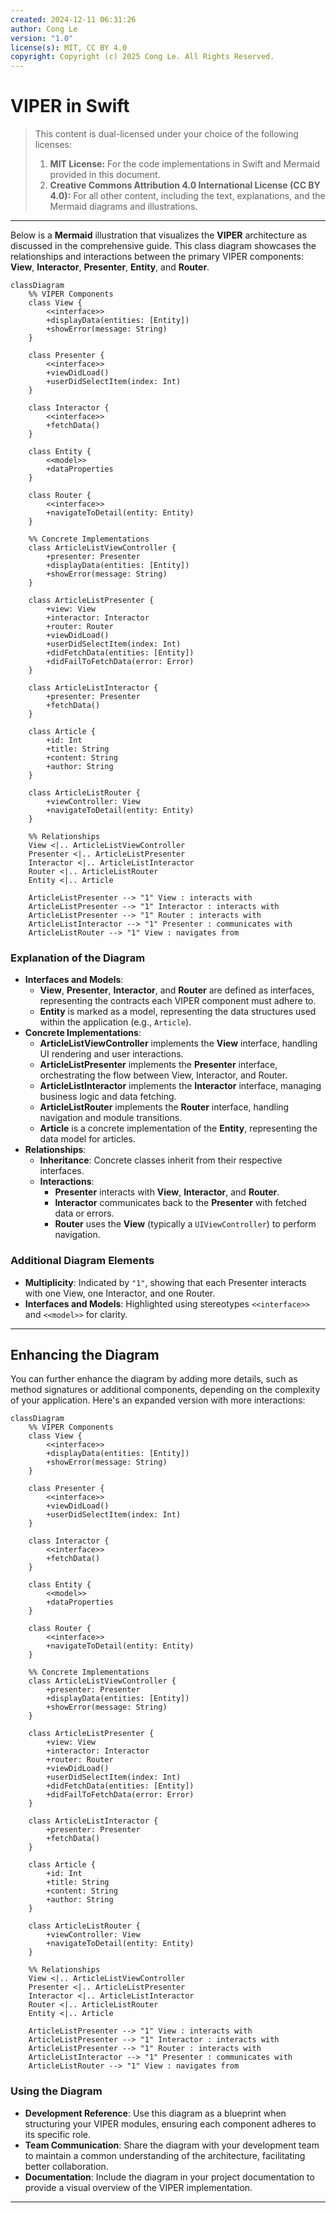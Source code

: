 ```yaml
---
created: 2024-12-11 06:31:26
author: Cong Le
version: "1.0"
license(s): MIT, CC BY 4.0
copyright: Copyright (c) 2025 Cong Le. All Rights Reserved.
---
```


# VIPER in Swift

> This content is dual-licensed under your choice of the following licenses:
> 1.  **MIT License:** For the code implementations in Swift and Mermaid provided in this document.
> 2.  **Creative Commons Attribution 4.0 International License (CC BY 4.0):** For all other content, including the text, explanations, and the Mermaid diagrams and illustrations.

---


Below is a **Mermaid** illustration that visualizes the **VIPER** architecture as discussed in the comprehensive guide. This class diagram showcases the relationships and interactions between the primary VIPER components: **View**, **Interactor**, **Presenter**, **Entity**, and **Router**.

```mermaid
classDiagram
    %% VIPER Components
    class View {
        <<interface>>
        +displayData(entities: [Entity])
        +showError(message: String)
    }

    class Presenter {
        <<interface>>
        +viewDidLoad()
        +userDidSelectItem(index: Int)
    }

    class Interactor {
        <<interface>>
        +fetchData()
    }

    class Entity {
        <<model>>
        +dataProperties
    }

    class Router {
        <<interface>>
        +navigateToDetail(entity: Entity)
    }

    %% Concrete Implementations
    class ArticleListViewController {
        +presenter: Presenter
        +displayData(entities: [Entity])
        +showError(message: String)
    }

    class ArticleListPresenter {
        +view: View
        +interactor: Interactor
        +router: Router
        +viewDidLoad()
        +userDidSelectItem(index: Int)
        +didFetchData(entities: [Entity])
        +didFailToFetchData(error: Error)
    }

    class ArticleListInteractor {
        +presenter: Presenter
        +fetchData()
    }

    class Article {
        +id: Int
        +title: String
        +content: String
        +author: String
    }

    class ArticleListRouter {
        +viewController: View
        +navigateToDetail(entity: Entity)
    }

    %% Relationships
    View <|.. ArticleListViewController
    Presenter <|.. ArticleListPresenter
    Interactor <|.. ArticleListInteractor
    Router <|.. ArticleListRouter
    Entity <|.. Article

    ArticleListPresenter --> "1" View : interacts with
    ArticleListPresenter --> "1" Interactor : interacts with
    ArticleListPresenter --> "1" Router : interacts with
    ArticleListInteractor --> "1" Presenter : communicates with
    ArticleListRouter --> "1" View : navigates from

```

### Explanation of the Diagram

- **Interfaces and Models**:
    - **View**, **Presenter**, **Interactor**, and **Router** are defined as interfaces, representing the contracts each VIPER component must adhere to.
    - **Entity** is marked as a model, representing the data structures used within the application (e.g., `Article`).
- **Concrete Implementations**:
    - **ArticleListViewController** implements the **View** interface, handling UI rendering and user interactions.
    - **ArticleListPresenter** implements the **Presenter** interface, orchestrating the flow between View, Interactor, and Router.
    - **ArticleListInteractor** implements the **Interactor** interface, managing business logic and data fetching.
    - **ArticleListRouter** implements the **Router** interface, handling navigation and module transitions.
    - **Article** is a concrete implementation of the **Entity**, representing the data model for articles.
- **Relationships**:
    - **Inheritance**: Concrete classes inherit from their respective interfaces.
    - **Interactions**:
        - **Presenter** interacts with **View**, **Interactor**, and **Router**.
        - **Interactor** communicates back to the **Presenter** with fetched data or errors.
        - **Router** uses the **View** (typically a `UIViewController`) to perform navigation.

### Additional Diagram Elements

- **Multiplicity**: Indicated by `"1"`, showing that each Presenter interacts with one View, one Interactor, and one Router.
- **Interfaces and Models**: Highlighted using stereotypes `<<interface>>` and `<<model>>` for clarity.

---

## Enhancing the Diagram

You can further enhance the diagram by adding more details, such as method signatures or additional components, depending on the complexity of your application. Here's an expanded version with more interactions:

```mermaid
classDiagram
    %% VIPER Components
    class View {
        <<interface>>
        +displayData(entities: [Entity])
        +showError(message: String)
    }

    class Presenter {
        <<interface>>
        +viewDidLoad()
        +userDidSelectItem(index: Int)
    }

    class Interactor {
        <<interface>>
        +fetchData()
    }

    class Entity {
        <<model>>
        +dataProperties
    }

    class Router {
        <<interface>>
        +navigateToDetail(entity: Entity)
    }

    %% Concrete Implementations
    class ArticleListViewController {
        +presenter: Presenter
        +displayData(entities: [Entity])
        +showError(message: String)
    }

    class ArticleListPresenter {
        +view: View
        +interactor: Interactor
        +router: Router
        +viewDidLoad()
        +userDidSelectItem(index: Int)
        +didFetchData(entities: [Entity])
        +didFailToFetchData(error: Error)
    }

    class ArticleListInteractor {
        +presenter: Presenter
        +fetchData()
    }

    class Article {
        +id: Int
        +title: String
        +content: String
        +author: String
    }

    class ArticleListRouter {
        +viewController: View
        +navigateToDetail(entity: Entity)
    }

    %% Relationships
    View <|.. ArticleListViewController
    Presenter <|.. ArticleListPresenter
    Interactor <|.. ArticleListInteractor
    Router <|.. ArticleListRouter
    Entity <|.. Article

    ArticleListPresenter --> "1" View : interacts with
    ArticleListPresenter --> "1" Interactor : interacts with
    ArticleListPresenter --> "1" Router : interacts with
    ArticleListInteractor --> "1" Presenter : communicates with
    ArticleListRouter --> "1" View : navigates from

```

### Using the Diagram

- **Development Reference**: Use this diagram as a blueprint when structuring your VIPER modules, ensuring each component adheres to its specific role.
- **Team Communication**: Share the diagram with your development team to maintain a common understanding of the architecture, facilitating better collaboration.
- **Documentation**: Include the diagram in your project documentation to provide a visual overview of the VIPER implementation.

---